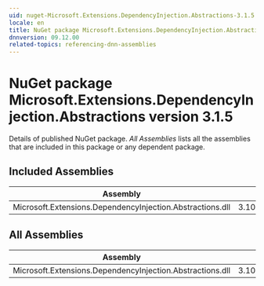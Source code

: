 ```yaml
---
uid: nuget-Microsoft.Extensions.DependencyInjection.Abstractions-3.1.5
locale: en
title: NuGet package Microsoft.Extensions.DependencyInjection.Abstractions version 3.1.5
dnnversion: 09.12.00
related-topics: referencing-dnn-assemblies
---
```


# NuGet package Microsoft.Extensions.DependencyInjection.Abstractions version 3.1.5
Details of published NuGet package.
*All Assemblies* lists all the assemblies that are included in this package or any dependent package.

## Included Assemblies

|Assembly|Version|
|---|---|
|Microsoft.Extensions.DependencyInjection.Abstractions.dll|3.100.520.27009|

## All Assemblies

|Assembly|Version|
|---|---|
|Microsoft.Extensions.DependencyInjection.Abstractions.dll|3.100.520.27009|

